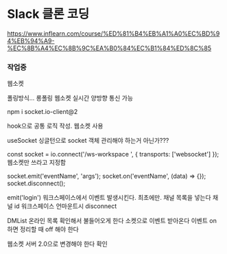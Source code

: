 # Slack 클론 코딩

https://www.inflearn.com/course/%ED%81%B4%EB%A1%A0%EC%BD%94%EB%94%A9-%EC%8B%A4%EC%8B%9C%EA%B0%84%EC%B1%84%ED%8C%85

### 작업중

웹소켓

폴링방식... 롱폴링
웹소켓 실시간 양방향 통신 가능

npm i socket.io-client@2

hook으로 공통 로직 작성. 웹소켓 사용

useSocket
싱글턴으로 socket 객체 관리해야 하는거 아닌가???

const socket = io.connect('/ws-workspace ', { transports: ['websocket'] });
웹소켓만 쓰라고 지정함

socket.emit('eventName', 'args');
socket.on('eventName', (data) => {});
socket.disconnect();

emit('login')
워크스페이스에서 이벤트 발생시킨다. 최초에만. 채널 목록을 넣는다 채널 id
워크스페이스 언마운트시 disconnect

DMList
온라인 목록 확인해서 불들어오게 한다
소켓으로 이벤트 받아온다
이벤트 on 하면 정리할 때 off 해야 한다

웹소켓 서버 2.0으로 변경해야 한다 확인
